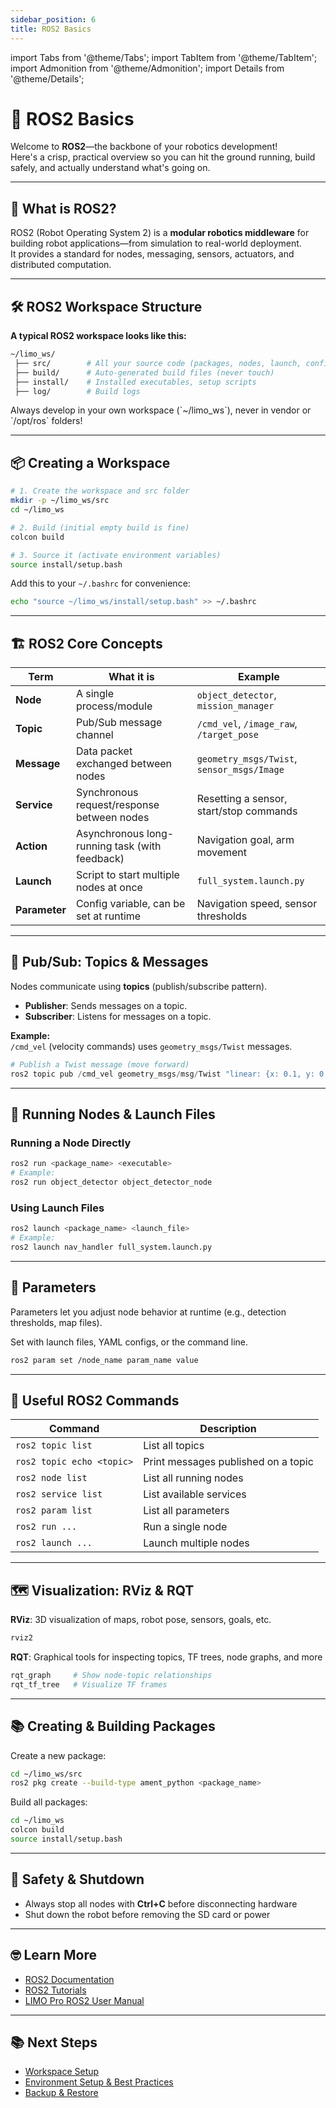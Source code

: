 ```yaml
---
sidebar_position: 6
title: ROS2 Basics
---
```


import Tabs from '@theme/Tabs';
import TabItem from '@theme/TabItem';
import Admonition from '@theme/Admonition';
import Details from '@theme/Details';

# 🚀 ROS2 Basics

Welcome to **ROS2**—the backbone of your robotics development!  
Here's a crisp, practical overview so you can hit the ground running, build safely, and actually understand what's going on.

---

## 🧩 What is ROS2?

ROS2 (Robot Operating System 2) is a **modular robotics middleware** for building robot applications—from simulation to real-world deployment.  
It provides a standard for nodes, messaging, sensors, actuators, and distributed computation.

---

## 🛠️ ROS2 Workspace Structure

**A typical ROS2 workspace looks like this:**
```bash
~/limo_ws/
 ├── src/        # All your source code (packages, nodes, launch, config)
 ├── build/      # Auto-generated build files (never touch)
 ├── install/    # Installed executables, setup scripts
 ├── log/        # Build logs
```

<Admonition type="warning" title="Important">
Always develop in your own workspace (`~/limo_ws`), never in vendor or `/opt/ros` folders!
</Admonition>

---

## 📦 Creating a Workspace

```bash
# 1. Create the workspace and src folder
mkdir -p ~/limo_ws/src
cd ~/limo_ws

# 2. Build (initial empty build is fine)
colcon build

# 3. Source it (activate environment variables)
source install/setup.bash
```

Add this to your `~/.bashrc` for convenience:

```bash
echo "source ~/limo_ws/install/setup.bash" >> ~/.bashrc
```

---

## 🏗️ ROS2 Core Concepts

| Term | What it is | Example |
|------|------------|---------|
| **Node** | A single process/module | `object_detector`, `mission_manager` |
| **Topic** | Pub/Sub message channel | `/cmd_vel`, `/image_raw`, `/target_pose` |
| **Message** | Data packet exchanged between nodes | `geometry_msgs/Twist`, `sensor_msgs/Image` |
| **Service** | Synchronous request/response between nodes | Resetting a sensor, start/stop commands |
| **Action** | Asynchronous long-running task (with feedback) | Navigation goal, arm movement |
| **Launch** | Script to start multiple nodes at once | `full_system.launch.py` |
| **Parameter** | Config variable, can be set at runtime | Navigation speed, sensor thresholds |

---

## 📡 Pub/Sub: Topics & Messages

Nodes communicate using **topics** (publish/subscribe pattern).

- **Publisher**: Sends messages on a topic.
- **Subscriber**: Listens for messages on a topic.

**Example:**  
`/cmd_vel` (velocity commands) uses `geometry_msgs/Twist` messages.

```python
# Publish a Twist message (move forward)
ros2 topic pub /cmd_vel geometry_msgs/msg/Twist "linear: {x: 0.1, y: 0.0, z: 0.0} angular: {x: 0.0, y: 0.0, z: 0.0}"
```

---

## 🤖 Running Nodes & Launch Files

### Running a Node Directly
```bash
ros2 run <package_name> <executable>
# Example:
ros2 run object_detector object_detector_node
```

### Using Launch Files
```bash
ros2 launch <package_name> <launch_file>
# Example:
ros2 launch nav_handler full_system.launch.py
```

---

## 📝 Parameters

Parameters let you adjust node behavior at runtime (e.g., detection thresholds, map files).

Set with launch files, YAML configs, or the command line.

```bash
ros2 param set /node_name param_name value
```

---

## 🔧 Useful ROS2 Commands

| Command | Description |
|---------|-------------|
| `ros2 topic list` | List all topics |
| `ros2 topic echo <topic>` | Print messages published on a topic |
| `ros2 node list` | List all running nodes |
| `ros2 service list` | List available services |
| `ros2 param list` | List all parameters |
| `ros2 run ...` | Run a single node |
| `ros2 launch ...` | Launch multiple nodes |

---

## 🗺️ Visualization: RViz & RQT

**RViz**: 3D visualization of maps, robot pose, sensors, goals, etc.

```bash
rviz2
```

**RQT**: Graphical tools for inspecting topics, TF trees, node graphs, and more

```bash
rqt_graph     # Show node-topic relationships
rqt_tf_tree   # Visualize TF frames
```

---

## 📚 Creating & Building Packages

Create a new package:

```bash
cd ~/limo_ws/src
ros2 pkg create --build-type ament_python <package_name>
```

Build all packages:

```bash
cd ~/limo_ws
colcon build
source install/setup.bash
```

---

## 🚦 Safety & Shutdown

- Always stop all nodes with **Ctrl+C** before disconnecting hardware
- Shut down the robot before removing the SD card or power

---

## 🤓 Learn More

- [ROS2 Documentation](https://docs.ros.org/en/humble/)
- [ROS2 Tutorials](https://docs.ros.org/en/humble/Tutorials.html)
- [LIMO Pro ROS2 User Manual](https://github.com/agilexrobotics/limo_ros2)

---

## 📚 Next Steps

- [Workspace Setup](../environment-setup/ros2-workspace)
- [Environment Setup & Best Practices](../environment-setup/configuration)
- [Backup & Restore](../environment-setup/backup-restore)